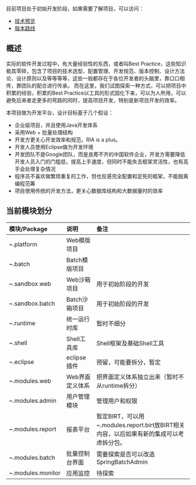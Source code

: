 目前项目处于初始开发阶段，如果需要了解项目，可以访问：
  * [技术预览](Preview.md)
  * [版本路线](RoadMap.md)

## 概述 ##

实际的软件开发过程中，有大量经验性的东西，或者叫Best Practice，这些知识极其零碎，包含了项目的技术选型、配置管理、开发规范、版本控制、设计方法论、设计原则以及等等等等，这些一般都存在于各位开发者的头脑里，靠口口相传，靠团队的配合进行传承。
而在这里，我们试图探索一种方式，可以把项目中积累的经验，积累的Best Practice以工具的形式固化下来，可以为人所用，可以避免后来者走更多的弯路的同时，提高项目开发，特别是新项目开发的效率。

本项目做为开发平台，设计目标基于几个假设：
  * 企业级项目，并且使用Java开发体系
  * 采用Web + 批量处理结构
  * 开发方更关心开发效率和规范，RIA is a plus。
  * 开发人员使用Eclipse做为开发环境
  * 开发团队不是Google团队，而是良莠不齐的中国软件企业，开发方需要降低开发人员入门的门槛低，提高上手速度，但同时不能失去框架灵活性，也有高手会处理复杂情况
  * 程序员不喜欢做繁琐重复的工作，但也反感完全配置和定死的框架，不能脱离编程范筹
  * 项目使用传统的开发方法，更关心数据库结构和大数据量时的效率

## 当前模块划分 ##

|**模块/Package**|**说明**|**备注**|
|:-----------------|:---------|:---------|
|~.platform         |Web模版项目    |          |
|~.batch            |Batch模版项目  |          |
|~.sandbox.web      |Web沙箱项目|用于初始阶段的开发|
|~.sandbox.batch    |Batch沙箱项目|用于初始阶段的开发|
|~.runtime          |统一运行时库   |暂时不细分|
|~.shell            |Shell工具库    |Shell框架及基础Shell工具|
|~.eclipse          |eclipse插件    |预留，可能要拆分，暂定|
|~.modules.web      |Web界面定义体系|把界面定义体系独立出来（暂时不从runtime拆分）|
|~.modules.admin    |用户管理模块   |管理用户和权限|
|~.modules.report   |报表平台       |暂定BIRT，可以用~.modules.report.birt放BIRT相关内容，以后如果有新的集成可以考虑拆分包。|
|~.modules.batch    |批量控制台界面 |需要探索是否可以改造SpringBatchAdmin|
|~.modules.monitor  |应用监控       |待探索 |